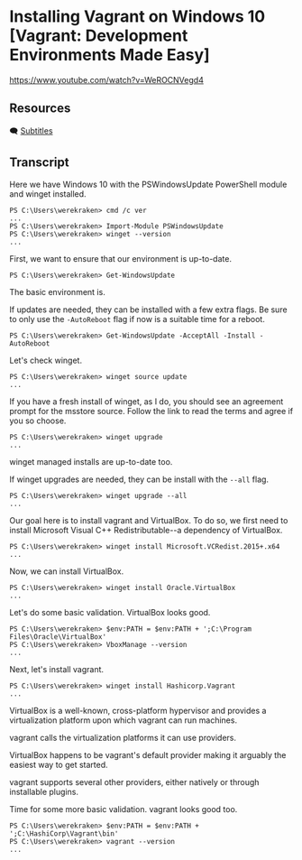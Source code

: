 # Installing Vagrant on Windows 10 [Vagrant: Development Environments Made Easy]

https://www.youtube.com/watch?v=WeROCNVegd4

## Resources

🗨 [Subtitles](subtitles.srt)

## Transcript

Here we have Windows 10 with the PSWindowsUpdate PowerShell module and winget installed.
```
PS C:\Users\werekraken> cmd /c ver
...
PS C:\Users\werekraken> Import-Module PSWindowsUpdate
PS C:\Users\werekraken> winget --version
...
```

First, we want to ensure that our environment is up-to-date.
```
PS C:\Users\werekraken> Get-WindowsUpdate
```
The basic environment is.

If updates are needed, they can be installed with a few extra flags. Be sure to only use the `-AutoReboot` flag if now is a suitable time for a reboot.
```
PS C:\Users\werekraken> Get-WindowsUpdate -AcceptAll -Install -AutoReboot
```

Let's check winget.
```
PS C:\Users\werekraken> winget source update
...
```
If you have a fresh install of winget, as I do, you should see an agreement prompt for the msstore source. Follow the link to read the terms and agree if you so choose.
```
PS C:\Users\werekraken> winget upgrade
...
```
winget managed installs are up-to-date too.

If winget upgrades are needed, they can be install with the `--all` flag.
```
PS C:\Users\werekraken> winget upgrade --all
...
```

Our goal here is to install vagrant and VirtualBox. To do so, we first need to install Microsoft Visual C++ Redistributable--a dependency of VirtualBox.
```
PS C:\Users\werekraken> winget install Microsoft.VCRedist.2015+.x64
...
```

Now, we can install VirtualBox.
```
PS C:\Users\werekraken> winget install Oracle.VirtualBox
...
```

Let's do some basic validation. VirtualBox looks good.
```
PS C:\Users\werekraken> $env:PATH = $env:PATH + ';C:\Program Files\Oracle\VirtualBox'
PS C:\Users\werekraken> VboxManage --version
...
```

Next, let's install vagrant.
```
PS C:\Users\werekraken> winget install Hashicorp.Vagrant
...
```

VirtualBox is a well-known, cross-platform hypervisor and provides a virtualization platform upon which vagrant can run machines.

vagrant calls the virtualization platforms it can use providers.

VirtualBox happens to be vagrant's default provider making it arguably the easiest way to get started.

vagrant supports several other providers, either natively or through installable plugins.

Time for some more basic validation. vagrant looks good too.
```
PS C:\Users\werekraken> $env:PATH = $env:PATH + ';C:\HashiCorp\Vagrant\bin'
PS C:\Users\werekraken> vagrant --version
...
```
